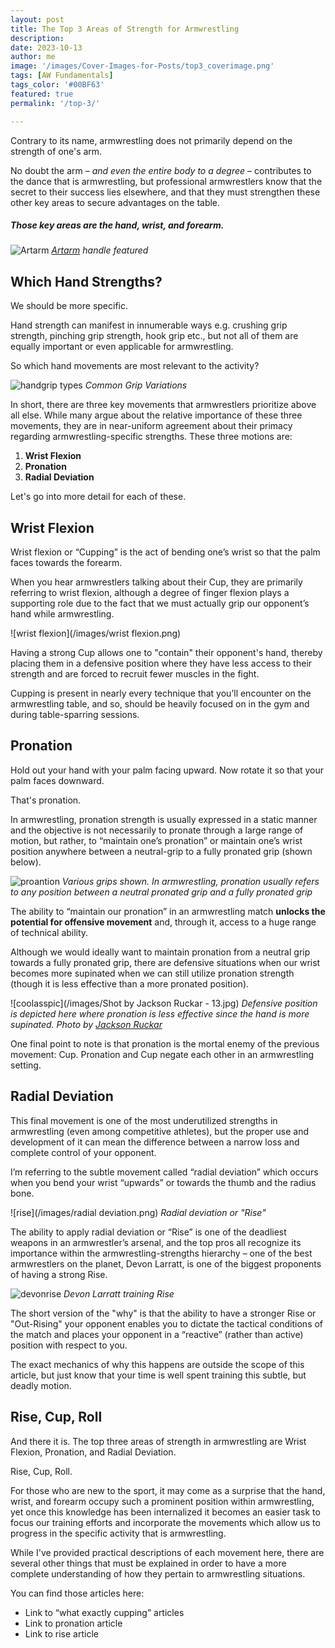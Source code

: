 ```yaml
---
layout: post
title: The Top 3 Areas of Strength for Armwrestling
description: 
date: 2023-10-13
author: me
image: '/images/Cover-Images-for-Posts/top3_coverimage.png'
tags: [AW Fundamentals]
tags_color: '#00BF63'
featured: true
permalink: '/top-3/'

---
```


Contrary to its name, armwrestling does not primarily depend on the strength of one's arm.



No doubt the arm – *and even the entire body to a degree* – contributes to the dance that is armwrestling, but professional armwrestlers know that the secret to their success lies elsewhere, and that they must strengthen these other key areas to secure advantages on the table.



##### Those key areas are the hand, wrist, and forearm.


![Artarm](/images/artarmhandle.jpg)
*[Artarm](https://www.amazon.com/ARTARM-Armwrestling-Grip-Handle-Wrestling/dp/B08NV6677L?th=1) handle featured*

## Which Hand Strengths?

We should be more specific.

Hand strength can manifest in innumerable ways e.g. crushing grip strength, pinching grip strength, hook grip etc., but not all of them are equally important or even applicable for armwrestling. 

So which hand movements are most relevant to the activity?

![handgrip types](/images/commongriptypes.png)
*Common Grip Variations*

In short, there are three key movements that armwrestlers prioritize above all else. While many argue about the relative importance of these three movements, they are in near-uniform agreement about their primacy regarding armwrestling-specific strengths. These three motions are:

1. **Wrist Flexion**
2. **Pronation**
3. **Radial Deviation**

Let's go into more detail for each of these.


## Wrist Flexion

Wrist flexion or “Cupping” is the act of bending one’s wrist so that the palm faces towards the forearm.

When you hear armwrestlers talking about their Cup, they are primarily referring to wrist flexion, although a degree of finger flexion plays a supporting role due to the fact that we must actually grip our opponent’s hand while armwrestling. 

![wrist flexion](/images/wrist flexion.png)

Having a strong Cup allows one to "contain" their opponent's hand, thereby placing them in a defensive position where they have less access to their strength and are forced to recruit fewer muscles in the fight. 

Cupping is present in nearly every technique that you’ll encounter on the armwrestling table, and so, should be heavily focused on in the gym and during table-sparring sessions.

## Pronation

Hold out your hand with your palm facing upward. Now rotate it so that your palm faces downward. 

That's pronation.

In armwrestling, pronation strength is usually expressed in a static manner and the objective is not necessarily to pronate through a large range of motion, but rather, to “maintain one’s pronation” or maintain one’s wrist position anywhere between a neutral-grip to a fully pronated grip (shown below).

![proantion](/images/fistgrips_940x788.png)
*Various grips shown. In armwrestling, pronation usually refers to any position between a neutral pronated grip and a fully pronated grip*


The ability to “maintain our pronation” in an armwrestling match **unlocks the potential for offensive movement** and, through it, access to a huge range of technical ability.

Although we would ideally want to maintain pronation from a neutral grip towards a fully pronated grip, there are defensive situations when our wrist becomes more supinated when we can still utilize pronation strength (though it is less effective than a more pronated position).

![coolasspic](/images/Shot by Jackson Ruckar - 13.jpg)
*Defensive position is depicted here where pronation is less effective since the hand is more supinated. Photo by [Jackson Ruckar](https://jacksonruckar.com/)*

One final point to note is that pronation is the mortal enemy of the previous movement: Cup. Pronation and Cup negate each other in an armwrestling setting.

## Radial Deviation

This final movement is one of the most underutilized strengths in armwrestling (even among competitive athletes), but the proper use and development of it can mean the difference between a narrow loss and complete control of your opponent.

I’m referring to the subtle movement called “radial deviation” which occurs when you bend your wrist “upwards” or towards the thumb and the radius bone. 

![rise](/images/radial deviation.png)
*Radial deviation or "Rise"*

The ability to apply radial deviation or “Rise” is one of the deadliest weapons in an armwrestler’s arsenal, and the top pros all recognize its importance within the armwrestling-strengths hierarchy – one of the best armwrestlers on the planet, Devon Larratt, is one of the biggest proponents of having a strong Rise.

![devonrise](/images/devonriselift.PNG)
*Devon Larratt training Rise*


The short version of the "why" is that the ability to have a stronger Rise or "Out-Rising" your opponent enables you to dictate the tactical conditions of the match and places your opponent in a “reactive” (rather than active) position with respect to you.

The exact mechanics of why this happens are outside the scope of this article, but just know that your time is well spent training this subtle, but deadly motion.

## Rise, Cup, Roll

And there it is. The top three areas of strength in armwrestling are Wrist Flexion, Pronation, and Radial Deviation.

Rise, Cup, Roll.

For those who are new to the sport, it may come as a surprise that the hand, wrist, and forearm occupy such a prominent position within armwrestling, yet once this knowledge has been internalized it becomes an easier task to focus our training efforts and incorporate the movements which allow us to progress in the specific activity that is armwrestling.
 
While I've provided practical descriptions of each movement here, there are several other things that must be explained in order to have a more complete understanding of how they pertain to armwrestling situations.

You can find those articles here:

* Link to “what exactly cupping” articles
* Link to pronation article
* Link to rise article
